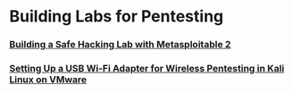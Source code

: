 # Building Labs for Pentesting

### [Building a Safe Hacking Lab with Metasploitable 2](./metasploitable-2)
### [Setting Up a USB Wi-Fi Adapter for Wireless Pentesting in Kali Linux on VMware](./wifi-adapter)
